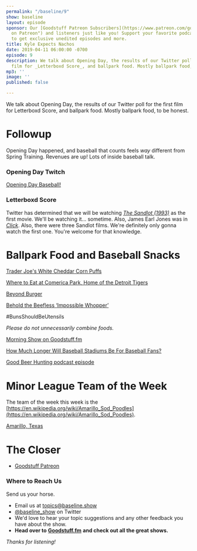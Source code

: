 ```yaml
---
permalink: "/baseline/9"
show: baseline
layout: episode
sponsor: Our [Goodstuff Patreon Subscribers](https://www.patreon.com/goodstuff "Goodstuff
  on Patreon") and listeners just like you! Support your favorite podcasts directly
  to get exclusive unedited episodes and more.
title: Kyle Expects Nachos
date: 2019-04-11 06:00:00 -0700
episode: 9
description: We talk about Opening Day, the results of our Twitter poll for the first
  film for _Letterboxd Score_, and ballpark food. Mostly ballpark food, to be honest.
mp3: ''
image: ''
published: false

---
```

We talk about Opening Day, the results of our Twitter poll for the first film for Letterboxd Score, and ballpark food. Mostly ballpark food, to be honest.

# Followup

Opening Day happened, and baseball that counts feels _way_ different from Spring Training. Revenues are up! Lots of inside baseball talk.

### Opening Day Twitch

[Opening Day Baseball!](https://www.twitch.tv/videos/402703838)

### Letterboxd Score

Twitter has determined that we will be watching [_The Sandlot (1993)_](https://letterboxd.com/film/the-sandlot/) as the first movie. We'll be watching it... sometime. Also, James Earl Jones was in [_Click_](https://en.wikipedia.org/wiki/Click_(2006_film)). Also, there were three Sandlot films. We're definitely only gonna watch the first one. You're welcome for that knowledge.

# Ballpark Food and Baseball Snacks

[Trader Joe's White Cheddar Corn Puffs](https://www.amazon.com/Trader-Worlds-Puffiest-White-Cheddar/dp/B077527KDP)

[Where to Eat at Comerica Park, Home of the Detroit Tigers](https://detroit.eater.com/2018/3/28/17169804/where-to-eat-comerica-park-detroit-tigers-best-food-stadium)

[Beyond Burger](https://www.beyondmeat.com/products/the-beyond-burger/)

[Behold the Beefless ‘Impossible Whopper’](https://www.nytimes.com/2019/04/01/technology/burger-king-impossible-whopper.html)

#BunsShouldBeUtensils

*Please do not unnecessarily combine foods.*

[Morning Show on Goodstuff.fm](https://goodstuff.fm/morningshow/)

[How Much Longer Will Baseball Stadiums Be For Baseball Fans?](https://deadspin.com/how-much-longer-will-baseball-stadiums-be-for-baseball-1833463105)

[Good Beer Hunting podcast episode](https://www.goodbeerhunting.com/gbh-podcast/2019/1/28/ep-205-brian-carriveau-of-bon-apptit-management-company)

# Minor League Team of the Week

The team of the week this week is the [https://en.wikipedia.org/wiki/Amarillo_Sod_Poodles](https://en.wikipedia.org/wiki/Amarillo_Sod_Poodles).

[Amarillo, Texas](https://en.wikipedia.org/wiki/Amarillo,_Texas)

# The Closer

* [Goodstuff Patreon](https://patreon.com/goodstuff)

### **Where to Reach Us**

Send us your horse.

* Email us at [topics@baseline.show](mailto:topics@baseline.show)
* [@baseline_show](https://twitter.com/baseline_show) on Twitter
* We'd love to hear your topic suggestions and any other feedback you have about the show.
* **Head over to** [**Goodstuff.fm**](http://goodstuff.fm/) **and check out all the great shows.**

_Thanks for listening!_